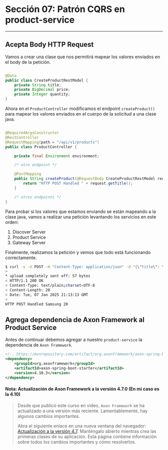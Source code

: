 # Sección 07: Patrón CQRS en product-service

---

## Acepta Body HTTP Request

Vamos a crear una clase que nos permitirá mapear los valores enviados en el body de la petición.

````java

@Data
public class CreateProductRestModel {
    private String title;
    private BigDecimal price;
    private Integer quantity;
}
````

Ahora en el `ProductController` modificamos el endpoint `createProduct()` para mapear los valores enviados en el cuerpo
de la solicitud a una clase java.

````java

@RequiredArgsConstructor
@RestController
@RequestMapping(path = "/api/v1/products")
public class ProductController {

    private final Environment environment;

    /* otro endpoint */

    @PostMapping
    public String createProduct(@RequestBody CreateProductRestModel request) {
        return "HTTP POST Handled " + request.getTitle();
    }

    /* otros endpoints */
}
````

Para probar si los valores que estamos enviando se están mapeando a la clase java, vamos a realizar una petición
levantando los servicios en este orden:

1. Discover Server
2. Product Service
3. Gateway Server

Finalmente, realizamos la petición y vemos que todo está funcionando correctamente.

````bash
$ curl -v -X POST -H "Content-Type: application/json" -d "{\"title\": \"Samsung 20\", \"price\": 3500.50, \"quantity\": 10}" http://localhost:8080/api/v1/products
>
* upload completely sent off: 57 bytes
< HTTP/1.1 200 OK
< Content-Type: text/plain;charset=UTF-8
< Content-Length: 28
< Date: Tue, 07 Jan 2025 21:13:13 GMT
<
HTTP POST Handled Samsung 20
````

## Agrega dependencia de Axon Framework al Product Service

Antes de continuar debemos agregar a nuestro `product-service` la dependencia de `Axon Framework`.

````xml
<!-- https://mvnrepository.com/artifact/org.axonframework/axon-spring-boot-starter -->
<dependency>
    <groupId>org.axonframework</groupId>
    <artifactId>axon-spring-boot-starter</artifactId>
    <version>4.10.3</version>
</dependency>
````

#### Nota: Actualización de Axon Framework a la versión 4.7.0 (En mi caso es la 4.10)

> Desde que publicó este curso en video, `Axon Framework` se ha actualizado a una versión más reciente. Lamentablemente,
> hay algunos cambios importantes.
>
> Abra el siguiente enlace en una nueva ventana del
> navegador: [Actualización a la versión 4.7](https://docs.axoniq.io/axon-framework-reference/4.10/upgrading-to-4-7/).
> Manténgalo abierto mientras crea las primeras clases de su aplicación. Esta página contiene información sobre todos
> los cambios importantes y cómo resolverlos.

